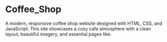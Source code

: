 # Coffee_Shop
A modern, responsive coffee shop website designed with HTML, CSS, and JavaScript. This site showcases a cozy cafe atmosphere with a clean layout, beautiful imagery, and essential pages like:
